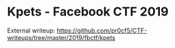 # Kpets - Facebook CTF 2019

External writeup: https://github.com/pr0cf5/CTF-writeups/tree/master/2019/fbctf/kpets